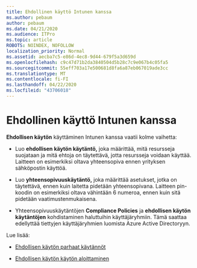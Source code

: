 ```yaml
---
title: Ehdollinen käyttö Intunen kanssa
ms.author: pebaum
author: pebaum
ms.date: 04/21/2020
ms.audience: ITPro
ms.topic: article
ROBOTS: NOINDEX, NOFOLLOW
localization_priority: Normal
ms.assetid: aecba7c5-e86d-4ec8-9d44-679f5a3d659d
ms.openlocfilehash: c9c47d71b2da3840504d5b28c7c9e067b4c05fa5
ms.sourcegitcommit: 55eff703a17e500681d8fa6a87eb067019ade3cc
ms.translationtype: MT
ms.contentlocale: fi-FI
ms.lasthandoff: 04/22/2020
ms.locfileid: "43706018"
---
```

# <a name="conditional-access-with-intune"></a>Ehdollinen käyttö Intunen kanssa

**Ehdollisen käytön** käyttäminen Intunen kanssa vaatii kolme vaihetta: 
  
- Luo **ehdollisen käytön käytäntö,** joka määrittää, mitä resursseja suojataan ja mitä ehtoja on täytettävä, jotta resursseja voidaan käyttää. Laitteen on esimerkiksi oltava yhteensopiva ennen yrityksen sähköpostin käyttöä. 
    
- Luo **yhteensopivuuskäytäntö,** joka määrittää asetukset, jotka on täytettävä, ennen kuin laitetta pidetään yhteensopivana. Laitteen pin-koodin on esimerkiksi oltava vähintään 6 numeroa, ennen kuin sitä pidetään vaatimustenmukaisena. 
    
- Yhteensopivuuskäytäntöjen **Compliance Policies** ja **ehdollisen käytön käytäntöjen** kohdistaminen haluttuihin käyttäjäryhmiin. Tämä saattaa edellyttää tiettyjen käyttäjäryhmien luomista Azure Active Directoryyn. 
    
Lue lisää:
  
- [Ehdollisen käytön parhaat käytännöt](https://docs.microsoft.com/azure/active-directory/conditional-access/best-practices)
    
- [Ehdollisen käytön käytön aloittaminen](https://docs.microsoft.com/azure/active-directory/active-directory-conditional-access-azure-portal-get-started)
    

